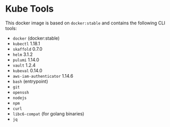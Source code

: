 # Kube Tools

This docker image is based on `docker:stable` and contains the following CLI tools:
- `docker` (docker:stable)
- `kubectl` 1.18.1
- `skaffold` 0.7.0
- `helm` 3.1.2
- `pulumi` 1.14.0
- `vault` 1.2.4
- `kubeval` 0.14.0
- `aws-iam-authenticator` 1.14.6
- `bash` (entrypoint)
- `git`
- `openssh`
- `nodejs`
- `npm`
- `curl`
- `libc6-compat` (for golang binaries)
- `jq`
